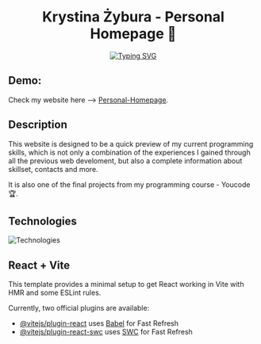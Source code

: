 <div align="center">
<h1> Krystina Żybura - Personal Homepage 👋 </h1>

<a href="https://git.io/typing-svg"><img src="https://readme-typing-svg.demolab.com?font=Fira+Code&pause=2000&center=true&vCenter=true&width=435&lines=Welcome+on+my+website;Thanks+for+visiting" alt="Typing SVG" /></a>

</div>

## Demo:

Check my website here --> [Personal-Homepage](https://krystianzybura.github.io/Personal-Homepage/).

<!-- ## Preview: -->

## Description

This website is designed to be a quick preview of my current programming skills, which is not only a combination of the experiences I gained through all the previous web develoment, but also a complete information about skillset, contacts and more.

It is also one of the final projects from my programming course - Youcode 🏆.

## Technologies

![Technologies](https://skillicons.dev/icons?i=html,js,css,react,styledcomponents,vite,git,figma,)

## React + Vite

This template provides a minimal setup to get React working in Vite with HMR and some ESLint rules.

Currently, two official plugins are available:

- [@vitejs/plugin-react](https://github.com/vitejs/vite-plugin-react/blob/main/packages/plugin-react/README.md) uses [Babel](https://babeljs.io/) for Fast Refresh
- [@vitejs/plugin-react-swc](https://github.com/vitejs/vite-plugin-react-swc) uses [SWC](https://swc.rs/) for Fast Refresh
